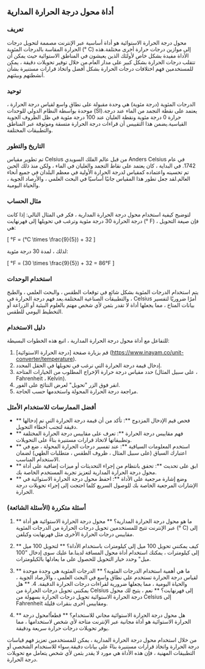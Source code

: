 ## أداة محول درجة الحرارة المدارية

### تعريف
محول درجة الحرارة الاستوائية هو أداة أساسية عبر الإنترنت مصممة لتحويل درجات الحرارة المقاسة بالدرجات المئوية (° C) إلى موازين درجات حرارة أخرى مختلفة.هذه الأداة مفيدة بشكل خاص لأولئك الذين يعيشون في المناطق الاستوائية حيث يمكن أن تتقلب درجات الحرارة بشكل كبير على مدار العام.من خلال توفير تحويلات دقيقة ، يمكن للمستخدمين فهم اختلافات درجات الحرارة بشكل أفضل واتخاذ قرارات مستنيرة بشأن أنشطتهم وبيئتهم.

### توحيد
الدرجات المئوية (درجة مئوية) هي وحدة مقبولة على نطاق واسع لقياس درجة الحرارة ، موحدة بواسطة النظام الدولي للوحدات (SI).يعتمد على نقطة التجمد من الماء عند درجة حرارة 0 درجة مئوية ونقطة الغليان عند 100 درجة مئوية في ظل الظروف الجوية القياسية.يضمن هذا التقييس أن قراءات درجة الحرارة متسقة وموثوقة عبر المناطق والتطبيقات المختلفة.

### التاريخ والتطور
تم تطوير مقياس Celsius من قبل عالم الفلك السويدي Anders Celsius في عام 1742. في البداية ، كان يعتمد على نقاط التجمد والغليان في الماء ، ولكن منذ ذلك الحين تم تحسينه واعتماده كمقياس لدرجة الحرارة الأولية في معظم البلدان في جميع أنحاء العالم.لقد جعل تطور هذا المقياس جانبًا أساسيًا في البحث العلمي ، والأرصاد الجوية ، والحياة اليومية.

### مثال الحساب
لتوضيح كيفية استخدام محول درجة الحرارة المدارية ، فكر في المثال التالي: إذا كانت درجة الحرارة 30 درجة مئوية وترغب في تحويلها إلى فهرنهايت (° F) ، فإن صيغة التحويل هي:

\[ °F = (°C \times \frac{9}{5}) + 32 \]

لذلك ، لمدة 30 درجة مئوية:

\[ °F = (30 \times \frac{9}{5}) + 32 = 86°F \]

### استخدام الوحدات
يتم استخدام الدرجات المئوية بشكل شائع في توقعات الطقس ، والبحث العلمي ، والطبخ ، والتطبيقات الصناعية المختلفة.يعد فهم درجة الحرارة في Celsius أمرًا ضروريًا لتفسير بيانات المناخ ، مما يجعلها أداة لا تقدر بثمن لأي شخص مهتم بالعلوم البيئية أو الزراعة أو التخطيط اليومي للطقس.

### دليل الاستخدام
للتفاعل مع أداة محول درجة الحرارة المدارية ، اتبع هذه الخطوات البسيطة:
1. قم بزيارة صفحة [درجة الحرارة الاستوائية] (https://www.inayam.co/unit-converter/temperature).
2. إدخال قيمة درجة الحرارة التي ترغب في تحويلها في الحقل المحدد.
3. حدد مقياس درجة حرارة الإخراج المطلوب من الخيارات المتاحة (على سبيل المثال ، Fahrenheit ، Kelvin).
4. انقر فوق الزر "تحويل" لعرض النتائج على الفور.
5. مراجعة درجة الحرارة المحولة واستخدمها حسب الحاجة.

### أفضل الممارسات للاستخدام الأمثل
- ** فحص قيم الإدخال المزدوج **: تأكد من أن قيمة درجة الحرارة التي تم إدخالها دقيقة لتجنب أخطاء التحويل.
- ** فهم مقاييس درجة الحرارة **: تعرف على مقاييس درجة الحرارة المختلفة وتطبيقاتها لاتخاذ قرارات مستنيرة بناءً على التحويلات.
- ** استخدم المعلومات السياقية **: عند تفسير درجات الحرارة المحولة ، ضع في اعتبارك السياق (على سبيل المثال ، ظروف الطقس ، متطلبات الطهي) لضمان الاستخدام المناسب.
- ** ابق على تحديث **: تحقق بانتظام من إجراء التحديثات أو ميزات إضافية على أداة محول درجة الحرارة المدارية لتعزيز تجربة المستخدم الخاصة بك.
- ** وضع إشارة مرجعية على الأداة **: احفظ محول درجة الحرارة الاستوائية في الإشارات المرجعية الخاصة بك للوصول السريع كلما احتجت إلى إجراء تحويلات درجة الحرارة.

### أسئلة متكررة (الأسئلة الشائعة)

1. ** ما هو محول درجة الحرارة المدارية؟ **
محول درجة الحرارة الاستوائية هو أداة عبر الإنترنت تتيح للمستخدمين تحويل درجات الحرارة من الدرجات المئوية (° C) إلى مقاييس درجات الحرارة الأخرى مثل فهرنهايت وكيلفن.

2. ** كيف يمكنني تحويل 100 ميل إلى كيلومترات باستخدام الأداة؟ **
لتحويل 100 ميل إلى كيلومترات ، يمكنك استخدام أداة محول المسافة لدينا.ما عليك سوى إدخال "100 ميل" وحدد خيار التحويل للحصول على ما يعادلها بالكيلومترات.

3. ** ما هي أهمية استخدام الدرجات المئوية؟ **
الدرجات المئوية هي وحدة موحدة لقياس درجة الحرارة تستخدم على نطاق واسع في البحث العلمي ، والأرصاد الجوية ، والحياة اليومية ، مما يجعلها ضرورية لقراءات درجات الحرارة الدقيقة. 4. ** هل يمكنني تحويل درجات الحرارة من Celsius إلى فهرنهايت؟ **
نعم ، يتيح لك محول درجة الحرارة الاستوائية تحويل درجات الحرارة بسهولة من Celsius إلى Fahrenheit ومقاييس أخرى بنقرات قليلة.

5. ** هل محول درجة الحرارة الاستوائية مجاني للاستخدام؟ **
قطعاً!محول درجة الحرارة الاستوائية هو أداة مجانية عبر الإنترنت متاحة لأي شخص لاستخدامها ، مما يوفر تحويلات درجات حرارة سريعة ودقيقة.

من خلال استخدام محول درجة الحرارة المدارية ، يمكن للمستخدمين تعزيز فهم قياسات درجة الحرارة واتخاذ قرارات مستنيرة بناءً على بيانات دقيقة.سواء للاستخدام الشخصي أو التطبيقات المهنية ، فإن هذه الأداة هي مورد لا يقدر بثمن لأي شخص يتعامل مع تحويلات درجة الحرارة.
